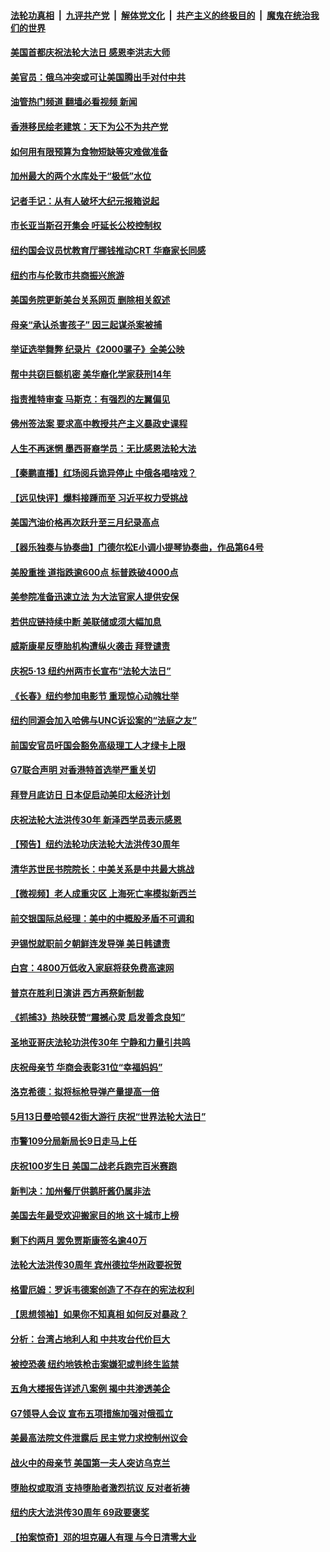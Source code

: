 ####  [法轮功真相](../../../../basic/blob/master/README.md?t=05102201) &nbsp;|&nbsp; [九评共产党](../../../../9ping.md/blob/master/README.md?t=05102201) &nbsp;|&nbsp; [解体党文化](../../../../jtdwh.md/blob/master/README.md?t=05102201)  &nbsp;|&nbsp; [共产主义的终极目的](../../../../gczydzjmd.md/blob/master/README.md?t=05102201) &nbsp;|&nbsp; [魔鬼在统治我们的世界](../../../../mgztzwmdsj.md/blob/master/README.md?t=05102201) 

#### [美国首都庆祝法轮大法日 感恩李洪志大师](../pages/nsc412/n13731696.md?t=05102201) 

#### [美官员：俄乌冲突或可让美国腾出手对付中共](../pages/nsc412/n13731954.md?t=05102201) 

#### [油管热门频道 翻墙必看视频 新闻](http://45.76.130.85:81/youtube.html?05102201)

#### [香港移民绘老建筑：天下为公不为共产党](../pages/nsc412/n13731923.md?t=05102201) 

#### [如何用有限预算为食物短缺等灾难做准备](../pages/nsc412/n13731661.md?t=05102201) 

#### [加州最大的两个水库处于“极低”水位](../pages/nsc412/n13731856.md?t=05102201) 

#### [记者手记：从有人破坏大纪元报箱说起](../pages/nsc412/n13731819.md?t=05102201) 

#### [市长亚当斯召开集会 吁延长公校控制权](../pages/nsc412/n13731787.md?t=05102201) 

#### [纽约国会议员忧教育厅挪钱推动CRT 华裔家长同感](../pages/nsc412/n13731782.md?t=05102201) 

#### [纽约市与伦敦市共商振兴旅游](../pages/nsc412/n13731789.md?t=05102201) 

#### [美国务院更新美台关系网页 删除相关叙述](../pages/nsc412/n13731622.md?t=05102201) 

#### [母亲“承认杀害孩子” 因三起谋杀案被捕](../pages/nsc412/n13731838.md?t=05102201) 

#### [举证选举舞弊 纪录片《2000骡子》全美公映](../pages/nsc412/n13731731.md?t=05102201) 

#### [帮中共窃巨额机密 美华裔化学家获刑14年](../pages/nsc412/n13731669.md?t=05102201) 

#### [指责推特审查 马斯克：有强烈的左翼偏见](../pages/nsc412/n13731570.md?t=05102201) 

#### [佛州签法案 要求高中教授共产主义暴政史课程](../pages/nsc412/n13731619.md?t=05102201) 

#### [人生不再迷惘 墨西哥裔学员：无比感恩法轮大法](../pages/nsc412/n13731561.md?t=05102201) 

#### [【秦鹏直播】红场阅兵诡异停止 中俄各唱啥戏？](../pages/nsc412/n13731567.md?t=05102201) 

#### [【远见快评】爆料接踵而至 习近平权力受挑战](../pages/nsc412/n13731626.md?t=05102201) 

#### [美国汽油价格再次跃升至三月纪录高点](../pages/nsc412/n13731617.md?t=05102201) 

#### [【器乐独奏与协奏曲】门德尔松E小调小提琴协奏曲，作品第64号](../pages/nsc412/n13731573.md?t=05102201) 

#### [美股重挫 道指跌逾600点 标普跌破4000点](../pages/nsc412/n13731602.md?t=05102201) 

#### [美参院准备迅速立法 为大法官家人提供安保](../pages/nsc412/n13731534.md?t=05102201) 

#### [若供应链持续中断 美联储或须大幅加息](../pages/nsc412/n13731521.md?t=05102201) 

#### [威斯康星反堕胎机构遭纵火袭击 拜登谴责](../pages/nsc412/n13731526.md?t=05102201) 

#### [庆祝5‧13 纽约州两市长宣布“法轮大法日”](../pages/nsc412/n13731507.md?t=05102201) 

#### [《长春》纽约参加电影节 重现惊心动魄壮举](../pages/nsc412/n13729266.md?t=05102201) 

#### [纽约同源会加入哈佛与UNC诉讼案的“法庭之友”](../pages/nsc412/n13730862.md?t=05102201) 

#### [前国安官员吁国会豁免高级理工人才绿卡上限](../pages/nsc412/n13731429.md?t=05102201) 

#### [G7联合声明 对香港特首选举严重关切](../pages/nsc412/n13731520.md?t=05102201) 

#### [拜登月底访日 日本促启动美印太经济计划](../pages/nsc412/n13731483.md?t=05102201) 

#### [庆祝法轮大法洪传30年 新泽西学员表示感恩](../pages/nsc412/n13731373.md?t=05102201) 

#### [【预告】纽约法轮功庆法轮大法洪传30周年](../pages/nsc412/n13731491.md?t=05102201) 

#### [清华苏世民书院院长：中美关系是中共最大挑战](../pages/nsc412/n13731460.md?t=05102201) 

#### [【微视频】老人成重灾区 上海死亡率模拟新西兰](../pages/nsc412/n13731402.md?t=05102201) 

#### [前交银国际总经理：美中的中概股矛盾不可调和](../pages/nsc412/n13731487.md?t=05102201) 

#### [尹锡悦就职前夕朝鲜连发导弹 美日韩谴责](../pages/nsc412/n13731444.md?t=05102201) 

#### [白宫：4800万低收入家庭将获免费高速网](../pages/nsc412/n13731291.md?t=05102201) 

#### [普京在胜利日演讲 西方再祭新制裁](../pages/nsc412/n13731295.md?t=05102201) 

#### [《抓捕3》热映获赞“震撼心灵 启发善念良知”](../pages/nsc412/n13729129.md?t=05102201) 

#### [圣地亚哥庆法轮功洪传30年  宁静和力量引共鸣](../pages/nsc412/n13731000.md?t=05102201) 

#### [庆祝母亲节 华商会表彰31位“幸福妈妈”](../pages/nsc412/n13730919.md?t=05102201) 

#### [洛克希德：拟将标枪导弹产量提高一倍](../pages/nsc412/n13730913.md?t=05102201) 

#### [5月13日曼哈顿42街大游行 庆祝“世界法轮大法日”](../pages/nsc412/n13730868.md?t=05102201) 

#### [市警109分局新局长9日走马上任](../pages/nsc412/n13730905.md?t=05102201) 

#### [庆祝100岁生日 美国二战老兵跑完百米赛跑](../pages/nsc412/n13730833.md?t=05102201) 

#### [新判决：加州餐厅供鹅肝酱仍属非法](../pages/nsc412/n13730811.md?t=05102201) 

#### [美国去年最受欢迎搬家目的地 这十城市上榜](../pages/nsc412/n13730755.md?t=05102201) 

#### [剩下约两月 罢免贾斯康签名逾40万](../pages/nsc412/n13730788.md?t=05102201) 

#### [法轮大法洪传30周年 宾州德拉华州政要祝贺](../pages/nsc412/n13730733.md?t=05102201) 

#### [格雷厄姆：罗诉韦德案创造了不存在的宪法权利](../pages/nsc412/n13730656.md?t=05102201) 

#### [【思想领袖】如果你不知真相 如何反对暴政？](../pages/nsc412/n13729014.md?t=05102201) 

#### [分析：台湾占地利人和 中共攻台代价巨大](../pages/nsc412/n13727385.md?t=05102201) 

#### [被控恐袭 纽约地铁枪击案嫌犯或判终生监禁](../pages/nsc412/n13730581.md?t=05102201) 

#### [五角大楼报告详述八案例 揭中共渗透美企](../pages/nsc412/n13730587.md?t=05102201) 

#### [G7领导人会议 宣布五项措施加强对俄孤立](../pages/nsc412/n13730505.md?t=05102201) 

#### [美最高法院文件泄露后 民主党力求控制州议会](../pages/nsc412/n13730398.md?t=05102201) 

#### [战火中的母亲节 美国第一夫人突访乌克兰](../pages/nsc412/n13730400.md?t=05102201) 

#### [堕胎权或取消 支持堕胎者激烈抗议 反对者祈祷](../pages/nsc412/n13730372.md?t=05102201) 

#### [纽约庆大法洪传30周年 69政要褒奖](../pages/nsc412/n13728906.md?t=05102201) 

#### [【拍案惊奇】邓的坦克碾人有理 与今日清零大业](../pages/nsc412/n13729574.md?t=05102201) 

<img src='http://gfw-breaker.win/goodnews/indexes/nsc412.md' width='0px' height='0px'/>
